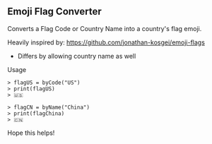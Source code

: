 Emoji Flag Converter
-----------

Converts a Flag Code or Country Name into a country's flag emoji.

Heavily inspired by: https://github.com/jonathan-kosgei/emoji-flags
 - Differs by allowing country name as well

Usage
```
> flagUS = byCode("US")
> print(flagUS)
> 🇺🇸

> flagCN = byName("China")
> print(flagChina)
> 🇨🇳
```

Hope this helps!
